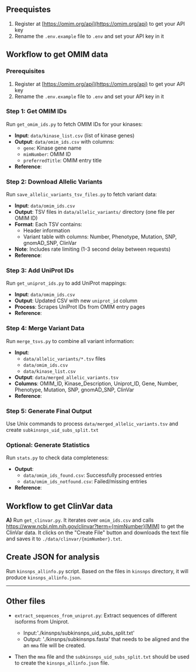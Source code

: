 ## Preequistes

1. Register at [https://omim.org/api](https://omim.org/api) to get your API key
2. Rename the `.env.example` file to `.env` and set your API key in it

## Workflow to get OMIM data

### Prerequisites
1. Register at [https://omim.org/api](https://omim.org/api) to get your API key
2. Rename the `.env.example` file to `.env` and set your API key in it

### Step 1: Get OMIM IDs
Run `get_omim_ids.py` to fetch OMIM IDs for your kinases:
- **Input**: `data/kinase_list.csv` (list of kinase genes)
- **Output**: `data/omim_ids.csv` with columns:
  - `gene`: Kinase gene name
  - `mimNumber`: OMIM ID
  - `preferredTitle`: OMIM entry title
- **Reference**: 

### Step 2: Download Allelic Variants
Run `save_allelic_variants_tsv_files.py` to fetch variant data:
- **Input**: `data/omim_ids.csv`
- **Output**: TSV files in `data/allelic_variants/` directory (one file per OMIM ID)
- **Format**: Each TSV contains:
  - Header information
  - Variant table with columns: Number, Phenotype, Mutation, SNP, gnomAD_SNP, ClinVar
- **Note**: Includes rate limiting (1-3 second delay between requests)
- **Reference**:

### Step 3: Add UniProt IDs
Run `get_uniprot_ids.py` to add UniProt mappings:
- **Input**: `data/omim_ids.csv`
- **Output**: Updated CSV with new `uniprot_id` column
- **Process**: Scrapes UniProt IDs from OMIM entry pages
- **Reference**:

### Step 4: Merge Variant Data
Run `merge_tsvs.py` to combine all variant information:
- **Input**: 
  - `data/allelic_variants/*.tsv` files
  - `data/omim_ids.csv`
  - `data/kinase_list.csv`
- **Output**: `data/merged_allelic_variants.tsv`
- **Columns**: OMIM_ID, Kinase_Description, Uniprot_ID, Gene, Number, Phenotype, Mutation, SNP, gnomAD_SNP, ClinVar
- **Reference**:

### Step 5: Generate Final Output
Use Unix commands to process `data/merged_allelic_variants.tsv` and create `subkinsnps_uid_subs_split.txt`

### Optional: Generate Statistics
Run `stats.py` to check data completeness:
- **Output**: 
  - `data/omim_ids_found.csv`: Successfully processed entries
  - `data/omim_ids_notfound.csv`: Failed/missing entries
- **Reference**:

## Workflow to get ClinVar data

**A)** Run `get_clinvar.py`. It iterates over `omim_ids.csv` and calls https://www.ncbi.nlm.nih.gov/clinvar?term={mimNumber}[MIM] to get the ClinVar data. It clicks on the "Create File" button and downloads the text file and saves it to `./data/clinvar/{mimNumber}.txt`.


## Create JSON for analysis

Run `kinsnps_allinfo.py` script. Based on the files in `kinsnps` directory, it will produce `kinsnps_allinfo.json`.

---

## Other files

- `extract_sequences_from_uniprot.py`: Extract sequences of different isoforms from Uniprot.
  - Input:'./kinsnps/subkinsnps_uid_subs_split.txt'
  - Output: './kinsnps/subkinsnps.fasta' that needs to be aligned and the an `mma` file will be created.

- Then the `mma` file and the `subkinsnps_uid_subs_split.txt` should be used to create the `kinsnps_allinfo.json` file.
